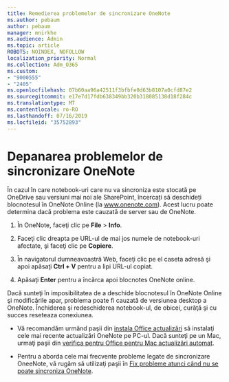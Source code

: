 ```yaml
---
title: Remedierea problemelor de sincronizare OneNote
ms.author: pebaum
author: pebaum
manager: mnirkhe
ms.audience: Admin
ms.topic: article
ROBOTS: NOINDEX, NOFOLLOW
localization_priority: Normal
ms.collection: Adm_O365
ms.custom:
- "9000555"
- "2405"
ms.openlocfilehash: 07b60aa96a42511f3bfbfe0d63b8107a0cfd87e2
ms.sourcegitcommit: e17e7d17fdb638349bb320b318085138d18f284c
ms.translationtype: MT
ms.contentlocale: ro-RO
ms.lasthandoff: 07/16/2019
ms.locfileid: "35752893"
---
```

# <a name="troubleshoot-onenote-sync-issues"></a>Depanarea problemelor de sincronizare OneNote

În cazul în care notebook-uri care nu va sincroniza este stocată pe OneDrive sau versiuni mai noi ale SharePoint, încercați să deschideți blocnotesul în OneNote Online (la www.onenote.com). Acest lucru poate determina dacă problema este cauzată de server sau de OneNote.

1. În OneNote, faceţi clic pe **File** > **Info**.

2. Faceţi clic dreapta pe URL-ul de mai jos numele de notebook-uri afectate, şi faceţi clic pe **Copiere**.

3. În navigatorul dumneavoastră Web, faceţi clic pe el caseta adresă şi apoi apăsaţi **Ctrl + V** pentru a lipi URL-ul copiat.

4. Apăsaţi **Enter** pentru a încărca apoi blocnotes OneNote online.

Dacă sunteţi în imposibilitatea de a deschide blocnotesul în OneNote Online şi modificările apar, problema poate fi cauzată de versiunea desktop a OneNote. Închiderea şi redeschiderea notebook-ul, de obicei, curăţă şi cu succes reseteaza conexiunea.

* Vă recomandăm urmând paşii din [instala Office actualizări](https://support.office.com/article/Install-Office-updates-2ab296f3-7f03-43a2-8e50-46de917611c5) să instalaţi cele mai recente actualizări OneNote pe PC-ul. Dacă sunteţi pe un Mac, urmaţi paşii din [verifica pentru Office pentru Mac actualizări automat](https://support.office.com/article/update-office-for-mac-automatically-bfd1e497-c24d-4754-92ab-910a4074d7c1).

* Pentru a aborda cele mai frecvente probleme legate de sincronizare OneeNote, vă rugăm să utilizaţi paşii în [Fix probleme atunci când nu se poate sincroniza OneNote](https://support.office.com/article/Fix-issues-when-you-can-t-sync-OneNote-299495ef-66d1-448f-90c1-b785a6968d45).
